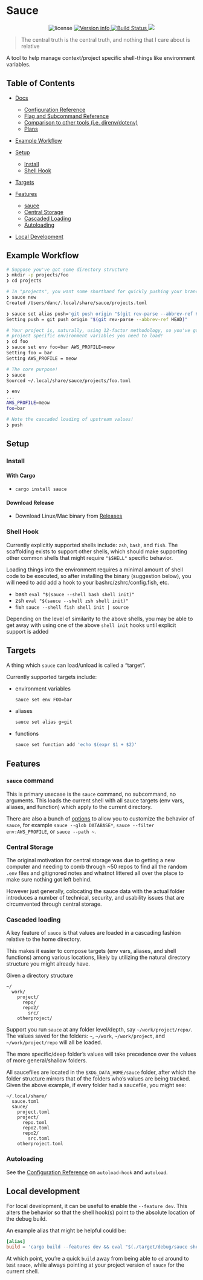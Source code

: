 # Sauce

<p align="center">
<img src="https://img.shields.io/crates/l/sauce.svg" alt="license">
<a href="https://crates.io/crates/sauce">
<img src="https://img.shields.io/crates/v/sauce.svg?colorB=319e8c" alt="Version info">
</a>
<a href="https://github.com/DanCardin/sauce/actions?query=workflow%3ATest">
<img src="https://github.com/DanCardin/sauce/workflows/Test/badge.svg" alt="Build Status">
</a> <a href="https://codecov.io/gh/DanCardin/sauce">
<img src="https://codecov.io/gh/DanCardin/sauce/branch/main/graph/badge.svg?token=U7NQIWXWKW"/>
</a><br>
</p>

> The central truth is the central truth, and nothing that I care about
> is relative

A tool to help manage context/project specific shell-things like
environment variables.

## Table of Contents

- [Docs](./doc)

  - [Configuration Reference](./doc/config.md)
  - [Flag and Subcommand Reference](./doc/options.md)
  - [Comparison to other tools
    (i.e. direnv/dotenv)](./doc/comparison.md)
  - [Plans](./doc/plans.md)

- [Example Workflow](#example-workflow)

- [Setup](#setup)

  - [Install](#install)
  - [Shell Hook](#shell-hook)

- [Targets](#targets)

- [Features](#features)

  - [sauce](#sauce)
  - [Central Storage](#central-storage)
  - [Cascaded Loading](#cascaded-loading)
  - [Autoloading](#autoloading)

- [Local Development](#local-development)

## Example Workflow

``` bash
# Suppose you've got some directory structure
❯ mkdir -p projects/foo
❯ cd projects

# In "projects", you want some shorthand for quickly pushing your branches
❯ sauce new
Created /Users/danc/.local/share/sauce/projects.toml

❯ sauce set alias push='git push origin "$(git rev-parse --abbrev-ref HEAD)"'
Setting push = git push origin "$(git rev-parse --abbrev-ref HEAD)"

# Your project is, naturally, using 12-factor methodology, so you've got some
# project specific environment variables you need to load!
❯ cd foo
❯ sauce set env foo=bar AWS_PROFILE=meow
Setting foo = bar
Setting AWS_PROFILE = meow

# The core purpose!
❯ sauce
Sourced ~/.local/share/sauce/projects/foo.toml

❯ env
...
AWS_PROFILE=meow
foo=bar

# Note the cascaded loading of upstream values!
❯ push
```

## Setup

### Install

#### With Cargo

- `cargo install sauce`

#### Download Release

- Download Linux/Mac binary from
  [Releases](https://github.com/DanCardin/sauce/releases)

### Shell Hook

Currently explicitly supported shells include: `zsh`, `bash`, and
`fish`. The scaffolding exists to support other shells, which should
make supporting other common shells that might require `"$SHELL"`
specific behavior.

Loading things into the environment requires a minimal amount of shell
code to be executed, so after installing the binary (suggestion below),
you will need to add add a hook to your bashrc/zshrc/config.fish, etc.

- bash `eval "$(sauce --shell bash shell init)"`
- zsh `eval "$(sauce --shell zsh shell init)"`
- fish `sauce --shell fish shell init | source`

Depending on the level of similarity to the above shells, you may be
able to get away with using one of the above `shell init` hooks until
explicit support is added

## Targets

A thing which `sauce` can load/unload is called a “target”.

Currently supported targets include:

- environment variables

  ``` bash
  sauce set env FOO=bar
  ```

- aliases

  ``` bash
  sauce set alias g=git
  ```

- functions

  ``` bash
  sauce set function add 'echo $(expr $1 + $2)'
  ```

## Features

### `sauce` command

This is primary usecase is the `sauce` command, no subcommand, no
arguments. This loads the current shell with all sauce targets (env
vars, aliases, and function) which apply to the current directory.

There are also a bunch of [options](./doc/options.md) to allow you to
customize the behavior of `sauce`, for example `sauce --glob DATABASE*`,
`sauce --filter env:AWS_PROFILE`, or `sauce --path ~`.

### Central Storage

The original motivation for central storage was due to getting a new
computer and needing to comb through \~50 repos to find all the random
`.env` files and gitignored notes and whatnot littered all over the
place to make sure nothing got left behind.

However just generally, colocating the sauce data with the actual folder
introduces a number of technical, security, and usability issues that
are circumvented through central storage.

### Cascaded loading

A key feature of `sauce` is that values are loaded in a cascading
fashion relative to the home directory.

This makes it easier to compose targets (env vars, aliases, and shell
functions) among various locations, likely by utilizing the natural
directory structure you might already have.

Given a directory structure

    ~/
      work/
        project/
          repo/
          repo2/
            src/
        otherproject/

Support you run `sauce` at any folder level/depth, say
`~/work/project/repo/`. The values saved for the folders: `~`, `~/work`,
`~/work/project`, and `~/work/project/repo` will all be loaded.

The more specific/deep folder’s values will take precedence over the
values of more general/shallow folders.

All saucefiles are located in the `$XDG_DATA_HOME/sauce` folder, after
which the folder structure mirrors that of the folders who’s values are
being tracked. Given the above example, if every folder had a saucefile,
you might see:

    ~/.local/share/
      sauce.toml
      sauce/
        project.toml
        project/
          repo.toml
          repo2.toml
          repo2/
            src.toml
        otherproject.toml

### Autoloading

See the [Configuration Reference](./doc/config.md) on `autoload-hook`
and `autoload`.

## Local development

For local development, it can be useful to enable the `--feature dev`.
This alters the behavior so that the shell hook(s) point to the absolute
location of the debug build.

An example alias that might be helpful could be:

``` toml
[alias]
build = 'cargo build --features dev && eval "$(./target/debug/sauce shell init)"'
```

At which point, you’re a quick `build` away from being able to `cd`
around to test `sauce`, while always pointing at your project version of
`sauce` for the current shell.

